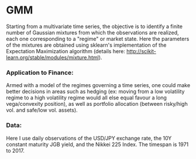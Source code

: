 # GMM

Starting from a multivariate time series, the objective is to identify a finite number of Gaussian mixtures from which the observations are realized, each one corresponding to a "regime" or market state. Here the parameters of the mixtures are obtained using sklearn's implementation of the Expectation Maximization algorithm (details here: http://scikit-learn.org/stable/modules/mixture.html). 

### Application to Finance: ### 

Armed with a model of the regimes governing a time series, one could make better decisions in areas such as hedging (ex: moving from a low volatility regime to a high volatility regime would all else equal favour a long vega/convexity position), as well as portfolio allocation (between risky/high vol. and safe/low vol. assets).

### Data: ###
Here I use daily observations of the USD/JPY exchange rate, the 10Y constant maturity JGB yield, and the Nikkei 225 Index.
The timespan is 1971 to 2017.
